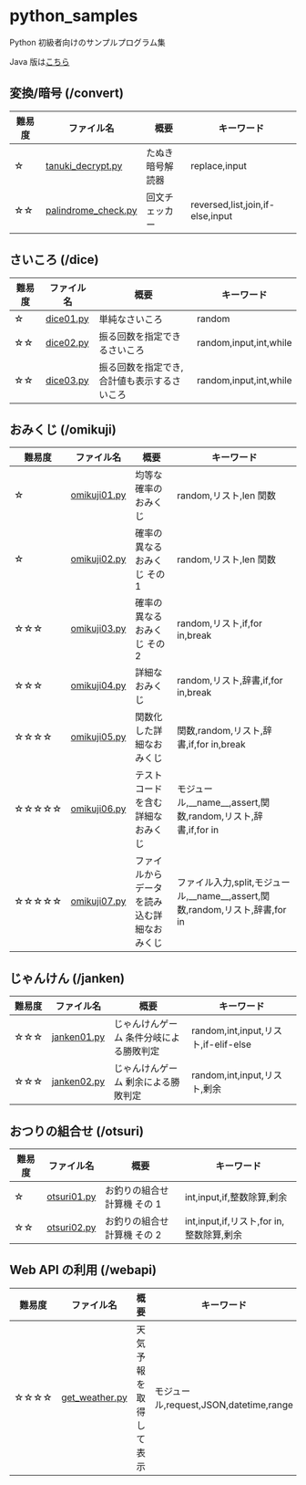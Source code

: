 # python_samples

Python 初級者向けのサンプルプログラム集

Java 版は[こちら](https://github.com/AyumuTakai/java_samples)

## 変換/暗号 (/convert)

| 難易度 | ファイル名                                                                                                | 概要             | キーワード                       |
| ------ | --------------------------------------------------------------------------------------------------------- | ---------------- | -------------------------------- |
| ☆      | [tanuki_decrypt.py](https://github.com/AyumuTakai/python_samples/blob/main/convert/tanuki_decrypt.py)     | たぬき暗号解読器 | replace,input                    |
| ☆☆     | [palindrome_check.py](https://github.com/AyumuTakai/python_samples/blob/main/convert/palindrome_check.py) | 回文チェッカー   | reversed,list,join,if-else,input |

## さいころ (/dice)

| 難易度 | ファイル名                                                                         | 概要                                        | キーワード             |
| ------ | ---------------------------------------------------------------------------------- | ------------------------------------------- | ---------------------- |
| ☆      | [dice01.py](https://github.com/AyumuTakai/python_samples/blob/main/dice/dice01.py) | 単純なさいころ                              | random                 |
| ☆☆     | [dice02.py](https://github.com/AyumuTakai/python_samples/blob/main/dice/dice02.py) | 振る回数を指定できるさいころ                | random,input,int,while |
| ☆☆     | [dice03.py](https://github.com/AyumuTakai/python_samples/blob/main/dice/dice03.py) | 振る回数を指定でき,合計値も表示するさいころ | random,input,int,while |

## おみくじ (/omikuji)

| 難易度 | ファイル名                                                                                  | 概要                                       | キーワード                                                                       |
| ------ | ------------------------------------------------------------------------------------------- | ------------------------------------------ | -------------------------------------------------------------------------------- |
| ☆      | [omikuji01.py](https://github.com/AyumuTakai/python_samples/blob/main/omikuji/omikuji01.py) | 均等な確率のおみくじ                       | random,リスト,len 関数                                                           |
| ☆      | [omikuji02.py](https://github.com/AyumuTakai/python_samples/blob/main/omikuji/omikuji02.py) | 確率の異なるおみくじ その 1                | random,リスト,len 関数                                                           |
| ☆☆☆    | [omikuji03.py](https://github.com/AyumuTakai/python_samples/blob/main/omikuji/omikuji03.py) | 確率の異なるおみくじ その 2                | random,リスト,if,for in,break                                                    |
| ☆☆☆    | [omikuji04.py](https://github.com/AyumuTakai/python_samples/blob/main/omikuji/omikuji04.py) | 詳細なおみくじ                             | random,リスト,辞書,if,for in,break                                               |
| ☆☆☆☆   | [omikuji05.py](https://github.com/AyumuTakai/python_samples/blob/main/omikuji/omikuji05.py) | 関数化した詳細なおみくじ                   | 関数,random,リスト,辞書,if,for in,break                                          |
| ☆☆☆☆☆  | [omikuji06.py](https://github.com/AyumuTakai/python_samples/blob/main/omikuji/omikuji06.py) | テストコードを含む詳細なおみくじ           | モジュール,\_\_name\_\_,assert,関数,random,リスト,辞書,if,for in                 |
| ☆☆☆☆☆  | [omikuji07.py](https://github.com/AyumuTakai/python_samples/blob/main/omikuji/omikuji07.py) | ファイルからデータを読み込む詳細なおみくじ | ファイル入力,split,モジュール,\_\_name\_\_,assert,関数,random,リスト,辞書,for in |

## じゃんけん (/janken)

| 難易度 | ファイル名                                                                               | 概要                                    | キーワード                           |
| ------ | ---------------------------------------------------------------------------------------- | --------------------------------------- | ------------------------------------ |
| ☆☆☆    | [janken01.py](https://github.com/AyumuTakai/python_samples/blob/main/janken/janken01.py) | じゃんけんゲーム 条件分岐による勝敗判定 | random,int,input,リスト,if-elif-else |
| ☆☆☆    | [janken02.py](https://github.com/AyumuTakai/python_samples/blob/main/janken/janken01.py) | じゃんけんゲーム 剰余による勝敗判定     | random,int,input,リスト,剰余         |

## おつりの組合せ (/otsuri)

| 難易度 | ファイル名                                                                               | 概要                        | キーワード                               |
| ------ | ---------------------------------------------------------------------------------------- | --------------------------- | ---------------------------------------- |
| ☆      | [otsuri01.py](https://github.com/AyumuTakai/python_samples/blob/main/otsuri/otsuri01.py) | お釣りの組合せ計算機 その 1 | int,input,if,整数除算,剰余               |
| ☆☆     | [otsuri02.py](https://github.com/AyumuTakai/python_samples/blob/main/otsuri/otsuri02.py) | お釣りの組合せ計算機 その 2 | int,input,if,リスト,for in,整数除算,剰余 |

## Web API の利用 (/webapi)

| 難易度 | ファイル名                                                                                     | 概要                   | キーワード                             |
| ------ | ---------------------------------------------------------------------------------------------- | ---------------------- | -------------------------------------- |
| ☆☆☆☆   | [get_weather.py](https://github.com/AyumuTakai/python_samples/blob/main/webapi/get_weather.py) | 天気予報を取得して表示 | モジュール,request,JSON,datetime,range |
